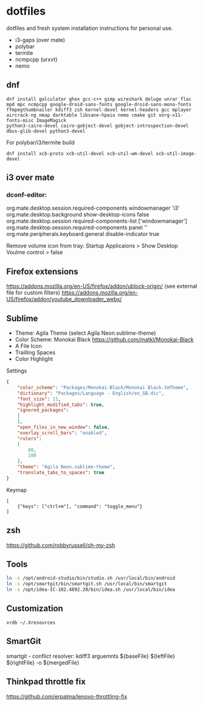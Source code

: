 # dotfiles

dotfiles and fresh system installation instructions for personal use.

- i3-gaps (over mate)
- polybar
- termite
- ncmpcpp (urxvt)
- nemo

## dnf
```
dnf install galculator ghex gcc-c++ gimp wireshark deluge unrar flac mpd mpc ncmpcpp google-droid-sans-fonts google-droid-sans-mono-fonts ffmpegthumbnailer kdiff3 zsh kernel-devel kernel-headers gcc mplayer aircrack-ng nmap darktable libsane-hpaio nemo cmake git xorg-x11-fonts-misc ImageMagick
python3-cairo-devel cairo-gobject-devel gobject-introspection-devel dbus-glib-devel python3-devel
```

For polybar/i3/termite build
```
dnf install xcb-proto xcb-util-devel xcb-util-wm-devel xcb-util-image-devel
```

## i3 over mate
### dconf-editor:
org.mate.desktop.session.required-components windowmanager 'i3'
org.mate.desktop.background show-desktop-icons false
org.mate.desktop.session required-components-list ['windowmanager']
org.mate.desktop.session.required-components panel ''
org.mate.peripherals.keyboard.general disable-indicator true

Remove volume icon from tray: Startup Applicaions > Show Desktop Voulme control > false

## Firefox extensions
https://addons.mozilla.org/en-US/firefox/addon/ublock-origin/           (see external file for custom filters)
https://addons.mozilla.org/en-US/firefox/addon/youtube_downloader_webx/


## Sublime
- Theme: Agila Theme (select Agila Neon.sublime-theme)
- Color Scheme: Monokai Black https://github.com/matkl/Monokai-Black
- A File Icon
- Trailling Spaces
- Color Highlight

Settings
```json
{
    "color_scheme": "Packages/Monokai-Black/Monokai Black.tmTheme",
    "dictionary": "Packages/Language - English/en_GB.dic",
    "font_size": 11,
    "highlight_modified_tabs": true,
    "ignored_packages":
    [
    ],
    "open_files_in_new_window": false,
    "overlay_scroll_bars": "enabled",
    "rulers":
    [
        80,
        100
    ],
    "theme": "Agila Neon.sublime-theme",
    "translate_tabs_to_spaces": true
}
```

Keymap
```
[
    {"keys": ["ctrl+m"], "command": "toggle_menu"}
]
```

## zsh
https://github.com/robbyrussell/oh-my-zsh

## Tools
```bash
ln -s /opt/android-studio/bin/studio.sh /usr/local/bin/android
ln -s /opt/smartgit/bin/smartgit.sh /usr/local/bin/smartgit
ln -s /opt/idea-IC-182.4892.20/bin/idea.sh /usr/local/bin/idea
```

## Customization
```
xrdb ~/.Xresources
```

## SmartGit
smartgit - conflict resolver: kdiff3
arguemnts ${baseFile} ${leftFile} ${rightFile} -o ${mergedFile}

## Thinkpad throttle fix
https://github.com/erpalma/lenovo-throttling-fix
